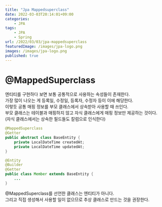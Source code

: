 ```yaml
---
title: "Jpa Mappedsuperclass"
date: 2022-03-03T20:14:01+09:00
categories:
    - JPA
tags:
    - JPA
    - Spring
url: /2022/03/03/jpa-mappedsuperclass
featuredImage: /images/jpa-logo.png
images: /images/jpa-logo.png
published: true
---
```

# @MappedSuperclass
엔티티를 구현하다 보면 보통 공통적으로 사용하는 속성들이 존재한다.  
가장 많이 나오는 게 등록일, 수정일, 등록자, 수정자 등이 이에 해당한다.  
이렇듯 공통 매핑 정보를 부모 클래스에서 상속받아 사용할 때 쓰인다.  
부모 클래스는 테이블과 매핑하지 않고 자식 클래스에게 매핑 정보만 제공하는 것이다.(자식 클래스에서는 상속한 필드들도 칼럼으로 인식한다)

```java
@MappedSuperclass
@Getter
public abstract class BaseEntity {
    private LocalDateTime createdAt;
    private LocalDateTime updatedAt;
}
```

```java
@Entity
@Builder
@Getter
public class Member extends BaseEntity {
    ...
}
```

@MappedSuperclass를 선언한 클래스는 엔티티가 아니다.  
그리고 직접 생성해서 사용할 일이 없으므로 추상 클래스로 만드는 것을 권장한다.
